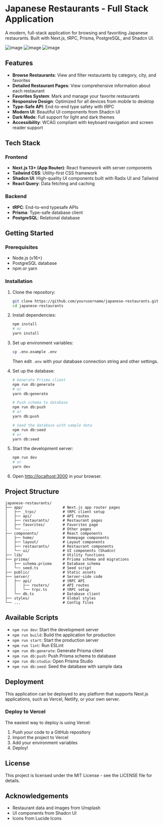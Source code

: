 # Japanese Restaurants - Full Stack Application

A modern, full-stack application for browsing and favoriting Japanese restaurants. Built with Next.js, tRPC, Prisma, PostgreSQL, and Shadcn UI.

![image](https://github.com/user-attachments/assets/c972332a-6972-49e7-961c-c20af1ca400b)
![image](https://github.com/user-attachments/assets/ae28330e-0bff-4fcd-ad83-adc588210cc8)
![image](https://github.com/user-attachments/assets/98e26d52-f442-40c3-88dc-73690dab846e)


## Features

- **Browse Restaurants**: View and filter restaurants by category, city, and favorites
- **Detailed Restaurant Pages**: View comprehensive information about each restaurant
- **Favorites System**: Mark and manage your favorite restaurants
- **Responsive Design**: Optimized for all devices from mobile to desktop
- **Type-Safe API**: End-to-end type safety with tRPC
- **Modern UI**: Beautiful UI components from Shadcn UI
- **Dark Mode**: Full support for light and dark themes
- **Accessibility**: WCAG compliant with keyboard navigation and screen reader support

## Tech Stack

### Frontend
- **Next.js 13+ (App Router)**: React framework with server components
- **Tailwind CSS**: Utility-first CSS framework
- **Shadcn UI**: High-quality UI components built with Radix UI and Tailwind
- **React Query**: Data fetching and caching

### Backend
- **tRPC**: End-to-end typesafe APIs
- **Prisma**: Type-safe database client
- **PostgreSQL**: Relational database

## Getting Started

### Prerequisites

- Node.js (v16+)
- PostgreSQL database
- npm or yarn

### Installation

1. Clone the repository:
   ```bash
   git clone https://github.com/yourusername/japanese-restaurants.git
   cd japanese-restaurants
   ```

2. Install dependencies:
   ```bash
   npm install
   # or
   yarn install
   ```

3. Set up environment variables:
   ```bash
   cp .env.example .env
   ```
   Then edit `.env` with your database connection string and other settings.

4. Set up the database:
   ```bash
   # Generate Prisma client
   npm run db:generate
   # or
   yarn db:generate
   
   # Push schema to database
   npm run db:push
   # or
   yarn db:push
   
   # Seed the database with sample data
   npm run db:seed
   # or
   yarn db:seed
   ```

5. Start the development server:
   ```bash
   npm run dev
   # or
   yarn dev
   ```

6. Open [http://localhost:3000](http://localhost:3000) in your browser.

## Project Structure

```
japanese-restaurants/
├── app/                  # Next.js app router pages
│   ├── _trpc/            # tRPC client setup
│   ├── api/              # API routes
│   ├── restaurants/      # Restaurant pages
│   ├── favorites/        # Favorites page
│   └── ...               # Other pages
├── components/           # React components
│   ├── home/             # Homepage components
│   ├── layout/           # Layout components
│   ├── restaurants/      # Restaurant components
│   └── ui/               # UI components (Shadcn)
├── lib/                  # Utility functions
├── prisma/               # Prisma schema and migrations
│   ├── schema.prisma     # Database schema
│   └── seed.ts           # Seed script
├── public/               # Static assets
├── server/               # Server-side code
│   ├── api/              # tRPC API
│   │   ├── routers/      # API routes
│   │   └── trpc.ts       # tRPC setup
│   └── db.ts             # Database client
├── styles/               # Global styles
└── ...                   # Config files
```

## Available Scripts

- `npm run dev`: Start the development server
- `npm run build`: Build the application for production
- `npm run start`: Start the production server
- `npm run lint`: Run ESLint
- `npm run db:generate`: Generate Prisma client
- `npm run db:push`: Push Prisma schema to database
- `npm run db:studio`: Open Prisma Studio
- `npm run db:seed`: Seed the database with sample data

## Deployment

This application can be deployed to any platform that supports Next.js applications, such as Vercel, Netlify, or your own server.

### Deploy to Vercel

The easiest way to deploy is using Vercel:

1. Push your code to a GitHub repository
2. Import the project to Vercel
3. Add your environment variables
4. Deploy!

## License

This project is licensed under the MIT License - see the LICENSE file for details.

## Acknowledgements

- Restaurant data and images from Unsplash
- UI components from Shadcn UI
- Icons from Lucide Icons
